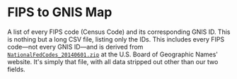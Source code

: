# FIPS to GNIS Map

A list of every FIPS code (Census Code) and its corresponding GNIS ID. This is nothing but a long CSV file, listing only the IDs. This includes every FIPS code—not every GNIS ID—and is derived from [`NationalFedCodes_20140601.zip`](http://geonames.usgs.gov/docs/federalcodes/NationalFedCodes_20140601.zip) at the U.S. Board of Geographic Names' website. It's simply that file, with all data stripped out other than our two fields.
